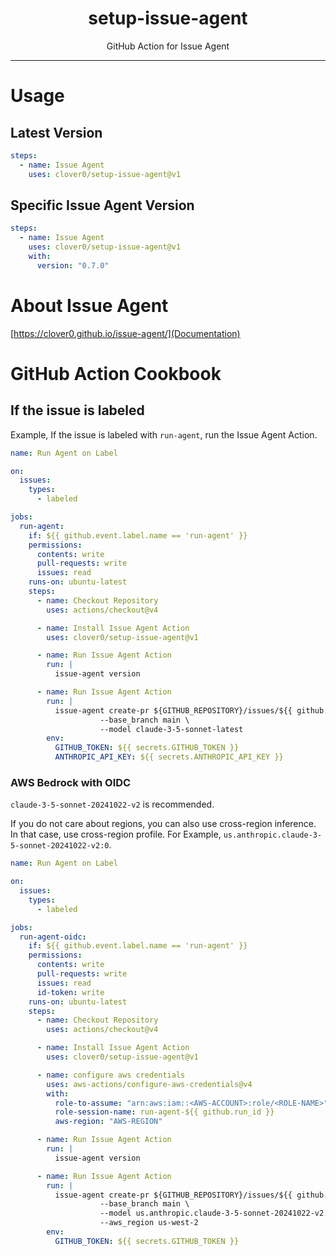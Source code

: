 <p align="center">
  <h1 align="center">setup-issue-agent</h1>
  <p align="center">GitHub Action for Issue Agent</p>
</p>

---

# Usage

## Latest Version

```yaml
steps:
  - name: Issue Agent
    uses: clover0/setup-issue-agent@v1
```

## Specific Issue Agent Version

```yaml
steps:
  - name: Issue Agent
    uses: clover0/setup-issue-agent@v1
    with:
      version: "0.7.0"
```

# About Issue Agent
[https://clover0.github.io/issue-agent/](Documentation)

# GitHub Action Cookbook

## If the issue is labeled
Example, If the issue is labeled with `run-agent`, run the Issue Agent Action.

```yml
name: Run Agent on Label

on:
  issues:
    types:
      - labeled

jobs:
  run-agent:
    if: ${{ github.event.label.name == 'run-agent' }}
    permissions:
      contents: write
      pull-requests: write
      issues: read
    runs-on: ubuntu-latest
    steps:
      - name: Checkout Repository
        uses: actions/checkout@v4

      - name: Install Issue Agent Action
        uses: clover0/setup-issue-agent@v1

      - name: Run Issue Agent Action
        run: |
          issue-agent version

      - name: Run Issue Agent Action
        run: |
          issue-agent create-pr ${GITHUB_REPOSITORY}/issues/${{ github.event.issue.number }} \
                    --base_branch main \
                    --model claude-3-5-sonnet-latest
        env:
          GITHUB_TOKEN: ${{ secrets.GITHUB_TOKEN }}
          ANTHROPIC_API_KEY: ${{ secrets.ANTHROPIC_API_KEY }}
```

### AWS Bedrock with OIDC

`claude-3-5-sonnet-20241022-v2` is recommended.

If you do not care about regions, you can also use cross-region inference. 
In that case, use cross-region profile. For Example, `us.anthropic.claude-3-5-sonnet-20241022-v2:0`.


```yml
name: Run Agent on Label

on:
  issues:
    types:
      - labeled

jobs:
  run-agent-oidc:
    if: ${{ github.event.label.name == 'run-agent' }}
    permissions:
      contents: write
      pull-requests: write
      issues: read
      id-token: write
    runs-on: ubuntu-latest
    steps:
      - name: Checkout Repository
        uses: actions/checkout@v4

      - name: Install Issue Agent Action
        uses: clover0/setup-issue-agent@v1

      - name: configure aws credentials
        uses: aws-actions/configure-aws-credentials@v4
        with:
          role-to-assume: "arn:aws:iam::<AWS-ACCOUNT>:role/<ROLE-NAME>"
          role-session-name: run-agent-${{ github.run_id }}
          aws-region: "AWS-REGION"

      - name: Run Issue Agent Action
        run: |
          issue-agent version

      - name: Run Issue Agent Action
        run: |
          issue-agent create-pr ${GITHUB_REPOSITORY}/issues/${{ github.event.issue.number }} \
                    --base_branch main \
                    --model us.anthropic.claude-3-5-sonnet-20241022-v2:0 \
                    --aws_region us-west-2
        env:
          GITHUB_TOKEN: ${{ secrets.GITHUB_TOKEN }}
```
